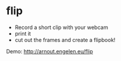 # flip

* Record a short clip with your webcam
* print it
* cut out the frames and create a flipbook!

Demo: http://arnout.engelen.eu/flip

